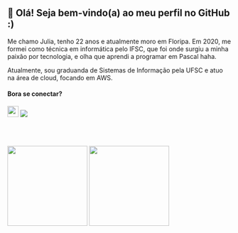 <h2>👋 Olá! Seja bem-vindo(a) ao meu perfil no GitHub :) </h2>

 <p>Me chamo Julia, tenho 22 anos e atualmente moro em Floripa.
 Em 2020, me formei como técnica em informática pelo IFSC, que foi onde surgiu a minha paixão por tecnologia, e olha que aprendi a programar em Pascal haha.

 Atualmente, sou graduanda de Sistemas de Informação pela UFSC e atuo na área de cloud, focando em AWS.
</p>


<h4>Bora se conectar?</h4>
<p><a href="https://www.linkedin.com/in/julia-fernanda-werlang-5762581b9/"><img src="https://img.shields.io/badge/linkedin-%230077B5.svg?&style=for-the-badge&logo=linkedin&logoColor=white" height=25></a>
<a href = "mailto:ajulia.fernanda80@gmail.com"><img src="https://img.shields.io/badge/-Gmail-%23333?style=for-the-badge&logo=gmail&logoColor=white" target="_blank"></a> </p>

</div>

<br><br>
<p>
<img height="180em" src="https://github-readme-stats-sigma-five.vercel.app/api?username=juufernandaw&show_icons=true">
<img height="180em" src="https://github-readme-stats-sigma-five.vercel.app/api/top-langs/?username=juufernandaw&layout=compact"/>
</p>
